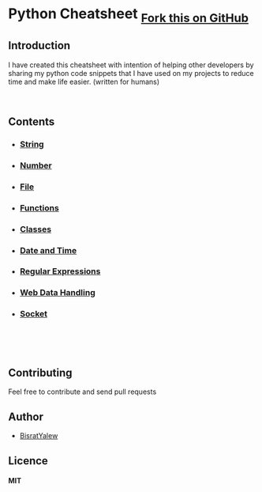 Python Cheatsheet 
<sub>[Fork this on GitHub](https://github.com/BisratYalew/python-cheatsheet)
</sub>
=================



## Introduction
I have created this cheatsheet with intention of helping other developers by sharing my python code snippets that I have used on my projects to reduce time and make life easier. (written for humans)

<br>

## Contents

- ### [String](string.md)
- ### [Number](number.md)
- ### [File](files.md)
- ### [Functions](functions.md)
- ### [Classes](class.md)
- ### [Date and Time](date-time.md)
- ### [Regular Expressions](regular-expressions.md)
- ### [Web Data Handling](web-data-handling.md)
- ### [Socket](socket.md)


<br><br><br>





## Contributing

Feel free to contribute and send pull requests

## Author

* [BisratYalew](https://bisratyalew.github.io)

## Licence

#### MIT
